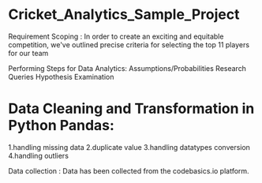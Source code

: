 # Cricket_Analytics_Sample_Project
Requirement Scoping :
In order to create an exciting and equitable competition, we've outlined precise criteria for selecting the top 11 players for our team


Performing Steps for Data Analytics:
Assumptions/Probabilities
Research Queries
Hypothesis Examination


# **Data Cleaning and Transformation in Python Pandas:**

1.handling missing data
2.duplicate value
3.handling datatypes  conversion
4.handling outliers

Data collection :
Data has been collected from the codebasics.io platform.
